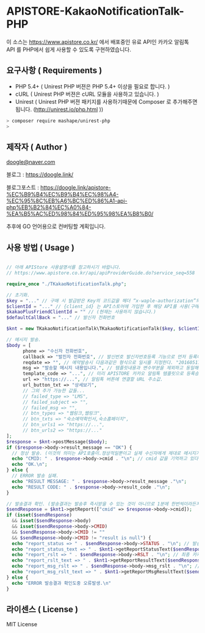 # APISTORE-KakaoNotificationTalk-PHP
이 소스는 https://www.apistore.co.kr/ 에서 배포중인 유료 API인 카카오 알림톡 API 를 PHP에서 쉽게 사용할 수 있도록 구현하였습니다.


## 요구사항 ( Requirements )

* PHP 5.4+ ( Unirest PHP 버젼은 PHP 5.4+ 이상을 필요로 합니다. )
* cURL ( Unirest PHP 버젼은 cURL 모듈을 사용하고 있습니다. )
* Unirest ( Unirest PHP 버젼 패키지를 사용하기때문에 Composer 로 추가해주면 됩니다. (http://unirest.io/php.html ))

```sh
> composer require mashape/unirest-php
>
```

## 제작자 ( Author )

doogle@naver.com

블로그 : https://doogle.link/

블로그포스트 : https://doogle.link/apistore-%EC%B9%B4%EC%B9%B4%EC%98%A4-%EC%95%8C%EB%A6%BC%ED%86%A1-api-php%EB%B2%84%EC%A0%84-%EA%B5%AC%ED%98%84%ED%95%98%EA%B8%B0/

추후에 GO 언어용으로 컨버팅할 계획입니다.


## 사용 방법 ( Usage )

```php

// 아래 APIStore 사용설명서를 참고하시기 바랍니다.
// https://www.apistore.co.kr/api/apiProviderGuide.do?service_seq=558 

require_once "./TKakaoNotificationTalk.php";

// 초기화.
$key = "..." // 구매 시 발급받은 Key의 코드값을 헤더 “x-waple-authorization”의 값으로 설정
$clientId = "..." // {client_id} 는 API스토어에 가입한 후 해당 API를 사용(구매) 신청한 ID.
$kakaoPlusFriendClientId = "" // (현재는 사용하지 않습니다.)
$defaultCallBack = "..." // 발신자 전화번호

$knt = new TKakaoNotificationTalk\TKakaoNotificationTalk($key, $clientId, $kakaoPlusFriendClientId, $defaultCallBack);

// 메시지 발송.
$body = [
      phone => "수신자 전화번호",
      callback => "발진자 전화번호", // 발신번호 발신자번호등록 기능으로 먼저 등록해야 메시지발송이 가능합니다.
      reqdate => "", // 예약발송시 다음과같은 형식으로 일시를 지정한다. "20160517000000", 비워두면 즉시발송.
      msg => "발송할 메시지 내용입니다.", // 템플릿내용과 변수부분을 제외하고 동일해야합니다.
      template_code => "...", // 미리 APISTORE 카카오 알림톡 템플릿으로 등록승인된 템플릿의 코드값
      url => "https://...", // 알림톡 버튼에 연결할 URL 주소값.
      url_button_txt => "상세보기",
      // 그외 추가 가능한 값들...
      // failed_type => "LMS",
      // failed_subject => "",
      // failed_msg => "",
      // btn_types => "웹링크,웹링크",
      // btn_txts => "숙소예약확인서,숙소홈페이지",
      // btn_urls1 => "https://...",
      // btn_urls2 => "https://..."
];
$response = $knt->postMessage($body);
if ($response->body->result_message == "OK") {
  // 정상 발송. (이것의 의미는 API호출이.정상적일뿐이고 실제 수신자에게 제대로 메시지가전달되었는지는 발송결과확인을 해야 알 수 있다.)
  echo "CMID: " . $response->body->cmid . "\n"; // cmid 값을 기억하고 있다가 발송결과 확인할 때 사용하면 된다.
  echo "OK.\n";
} else {
  // ERROR 발송 실패.
  echo "RESULT MESSAGE: " . $response->body->result_message ."\n";
  echo "RESULT CODE: " . $response->body->result_code ."\n";
}

// 발송결과 확인. (발송결과는 발송후 즉시받을 수 있는 것이 아니므로 1분에 한번씩이라든지 주기적으로 확인해야 합니다.)
$sendResponse = $knt1->getReport(["cmid" => $response->body->cmid]);
if (isset($sendResponse) 
  && isset($sendResponse->body) 
  && isset($sendResponse->body->CMID) 
  && $sendResponse->body->CMID != "" 
  && $sendResponse->body->CMID != "result is null") {
  echo "report_status => " . $sendResponse->body->STATUS . "\n"; // 발송상태 1: 발송대기 2: 전송완료 3: >결과수신완료
  echo "report_status_text => " . $knt1->getReportStatusText($sendResponse->body->STATUS) . "\n"; // 발송상태 텍스트
  echo "report_rslt => " . $sendResponse->body->RSLT . "\n"; // 최종 카카오알림톡 결과수신
  echo "report_rslt_text => " . $knt1->getReportResultText($sendResponse->body->RSLT) . "\n"; // 최종 카카오알림톡 결과수신 텍스트
  echo "report_msg_rslt => " . $sendResponse->body->msg_rslt . "\n"; // 최종 카카오알림톡 실패 시 메시지 결과수신
  echo "report_msg_rslt_text => " . $knt1->getReportMsgResultText($sendResponse->body->msg_rslt) . "\n"; // 최종 카카오알림톡 실패 시 메시지 결과수신 텍스트
} else {
  echo "ERROR 발송결과 확인도중 오류발생.\n"
}

```


## 라이센스 ( License )

MIT License
